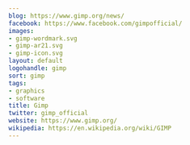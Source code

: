 ```yaml
---
blog: https://www.gimp.org/news/
facebook: https://www.facebook.com/gimpofficial/
images:
- gimp-wordmark.svg
- gimp-ar21.svg
- gimp-icon.svg
layout: default
logohandle: gimp
sort: gimp
tags:
- graphics
- software
title: Gimp
twitter: gimp_official
website: https://www.gimp.org/
wikipedia: https://en.wikipedia.org/wiki/GIMP
---
```

